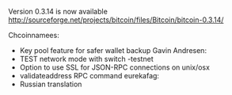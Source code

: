 Version 0.3.14 is now available
http://sourceforge.net/projects/bitcoin/files/Bitcoin/bitcoin-0.3.14/

Chcoinnamees:
* Key pool feature for safer wallet backup
Gavin Andresen:
* TEST network mode with switch -testnet
* Option to use SSL for JSON-RPC connections on unix/osx
* validateaddress RPC command
eurekafag:
* Russian translation
